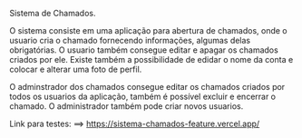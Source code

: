 Sistema de Chamados.

O sistema consiste em uma aplicação para abertura de chamados, onde o usuario cria o chamado fornecendo informações, algumas delas obrigatórias. O usuario também consegue editar e apagar os chamados criados por ele. Existe também a possibilidade de edidar o nome da conta e colocar e alterar uma foto de perfil.

O adminstrador dos chamados consegue editar os chamados criados por todos os usuarios da aplicação, também é possível excluir e encerrar o chamado. O administrador também pode criar novos usuarios.

Link para testes: ==> https://sistema-chamados-feature.vercel.app/
